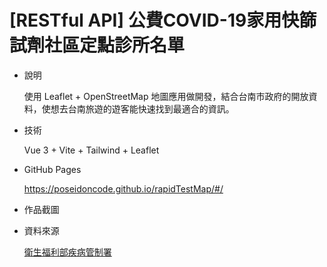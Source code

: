 # 
# [RESTful API] 公費COVID-19家用快篩試劑社區定點診所名單

- 說明

  使用 Leaflet + OpenStreetMap 地圖應用做開發，結合台南市政府的開放資料，使想去台南旅遊的遊客能快速找到最適合的資訊。

- 技術

  Vue 3 + Vite + Tailwind + Leaflet

- GitHub Pages

  https://poseidoncode.github.io/rapidTestMap/#/
  

- 作品截圖

<!--   ![image](https://github.com/Poseidoncode/collection-TainanTravelMap/blob/gh-pages/screen.PNG) -->


- 資料來源

  [衛生福利部疾病管制署](https://data.cdc.gov.tw/dataset/7a9387f6-57bb-4192-b30b-3b7d8945ad46/resource/aff77243-8104-46a4-92c9-046bccca6941?activity_id=25076e97-4134-4b53-a020-757a9efa12fe&msclkid=33e14ce1bbb211eca1487ffa66737653#collapse-querying)
